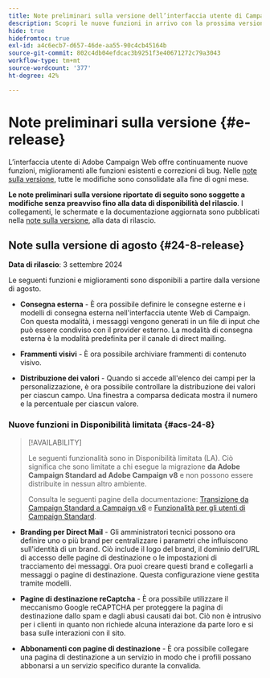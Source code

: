 ```yaml
---
title: Note preliminari sulla versione dell’interfaccia utente di Campaign Web v8
description: Scopri le nuove funzioni in arrivo con la prossima versione dell’interfaccia utente di Campaign Web
hide: true
hidefromtoc: true
exl-id: a4c6ecb7-d657-46de-aa55-90c4cb45164b
source-git-commit: 802c4db04efdcac3b9251f3e40671272c79a3043
workflow-type: tm+mt
source-wordcount: '377'
ht-degree: 42%

---
```


# Note preliminari sulla versione {#e-release}

L’interfaccia utente di Adobe Campaign Web offre continuamente nuove funzioni, miglioramenti alle funzioni esistenti e correzioni di bug. Nelle [note sulla versione](release-notes.md), tutte le modifiche sono consolidate alla fine di ogni mese.

**Le note preliminari sulla versione riportate di seguito sono soggette a modifiche senza preavviso fino alla data di disponibilità del rilascio**. I collegamenti, le schermate e la documentazione aggiornata sono pubblicati nella [note sulla versione](release-notes.md), alla data di rilascio.

## Note sulla versione di agosto {#24-8-release}

**Data di rilascio**: 3 settembre 2024

Le seguenti funzioni e miglioramenti sono disponibili a partire dalla versione di agosto.

* **Consegna esterna** - È ora possibile definire le consegne esterne e i modelli di consegna esterna nell&#39;interfaccia utente Web di Campaign. Con questa modalità, i messaggi vengono generati in un file di input che può essere condiviso con il provider esterno. La modalità di consegna esterna è la modalità predefinita per il canale di direct mailing.

* **Frammenti visivi** - È ora possibile archiviare frammenti di contenuto visivo.

* **Distribuzione dei valori** - Quando si accede all&#39;elenco dei campi per la personalizzazione, è ora possibile controllare la distribuzione dei valori per ciascun campo. Una finestra a comparsa dedicata mostra il numero e la percentuale per ciascun valore.

### Nuove funzioni in Disponibilità limitata {#acs-24-8}

>[!AVAILABILITY]
>
>Le seguenti funzionalità sono in Disponibilità limitata (LA). Ciò significa che sono limitate a chi esegue la migrazione **da Adobe Campaign Standard ad Adobe Campaign v8** e non possono essere distribuite in nessun altro ambiente.
>
>Consulta le seguenti pagine della documentazione: [Transizione da Campaign Standard a Campaign v8](../rn/acs-migration.md) e [Funzionalità per gli utenti di Campaign Standard](https://experienceleague.adobe.com/docs/experience-cloud/campaign/campaign-standard-migration-home.html?lang=it).

* **Branding per Direct Mail** - Gli amministratori tecnici possono ora definire uno o più brand per centralizzare i parametri che influiscono sull&#39;identità di un brand. Ciò include il logo del brand, il dominio dell’URL di accesso delle pagine di destinazione o le impostazioni di tracciamento dei messaggi. Ora puoi creare questi brand e collegarli a messaggi o pagine di destinazione. Questa configurazione viene gestita tramite modelli.

* **Pagine di destinazione reCaptcha** - È ora possibile utilizzare il meccanismo Google reCAPTCHA per proteggere la pagina di destinazione dallo spam e dagli abusi causati dai bot. Ciò non è intrusivo per i clienti in quanto non richiede alcuna interazione da parte loro e si basa sulle interazioni con il sito.

* **Abbonamenti con pagine di destinazione** - È ora possibile collegare una pagina di destinazione a un servizio in modo che i profili possano abbonarsi a un servizio specifico durante la convalida.




